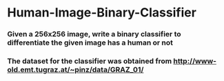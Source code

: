 # Human-Image-Binary-Classifier

### Given a 256x256 image, write a binary classifier to differentiate the given image has a human or not

### The dataset for the classifier was obtained from http://www-old.emt.tugraz.at/~pinz/data/GRAZ_01/ 
